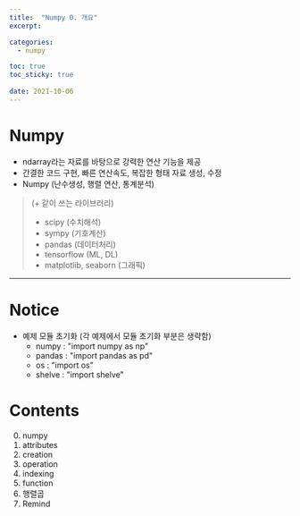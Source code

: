 ```yaml
---
title:  "Numpy 0. 개요"
excerpt:

categories:
  - numpy

toc: true
toc_sticky: true
 
date: 2021-10-06
---
```


# Numpy

-   ndarray라는 자료를 바탕으로 강력한 연산 기능을 제공
-   간결한 코드 구현, 빠른 연산속도, 복잡한 형태 자료 생성, 수정
-   Numpy (난수생성, 행렬 연산, 통계분석)

> (+ 같이 쓰는 라이브러리)
>
> -   scipy (수치해석)
> -   sympy (기호계산)
> -   pandas (데이터처리)
> -   tensorflow (ML, DL)
> -   matplotlib, seaborn (그래픽)  

---

# Notice

-   예제 모듈 초기화 (각 예제에서 모듈 초기화 부분은 생략함)
    -   numpy : "import numpy as np"
    -   pandas : "import pandas as pd"
    -   os : "import os"
    -   shelve : "import shelve"


# Contents

0. numpy
1. attributes
2. creation
3. operation
4. indexing
5. function
6. 행렬곱
7. Remind